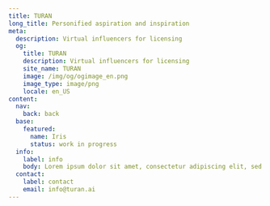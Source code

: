 ```yaml
---
title: TURAN
long_title: Personified aspiration and inspiration
meta:
  description: Virtual influencers for licensing
  og:
    title: TURAN
    description: Virtual influencers for licensing
    site_name: TURAN
    image: /img/og/ogimage_en.png
    image_type: image/png
    locale: en_US
content:
  nav:
    back: back
  base:
    featured:
      name: Iris
      status: work in progress
  info:
    label: info
    body: Lorem ipsum dolor sit amet, consectetur adipiscing elit, sed do eiusmod tempor incididunt ut labore et dolore magna aliqua. Ut enim ad minim veniam, quis nostrud exercitation ullamco laboris nisi ut aliquip ex ea commodo consequat. Duis aute irure dolor in reprehenderit in voluptate velit esse cillum dolore eu fugiat nulla pariatur. Excepteur sint occaecat cupidatat non proident, sunt in culpa qui officia deserunt mollit anim id est laborum.
  contact:
    label: contact
    email: info@turan.ai
---
```

